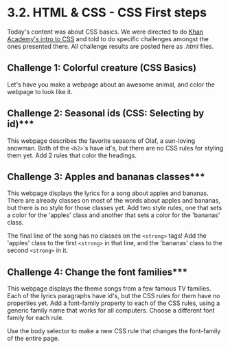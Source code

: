 # 3.2. HTML & CSS - CSS First steps
Today's content was about CSS basics. We were directed to do [Khan Academy's intro to CSS](https://pt.khanacademy.org/computing/computer-programming/html-css/intro-to-css/pt/css-basics) and told to do specific challenges amongst the ones presented there. All challenge results are posted here as _.html_ files.

## Challenge 1: Colorful creature (CSS Basics)

Let's have you make a webpage about an awesome animal, and color the webpage to look like it.

## Challenge 2: Seasonal ids (CSS: Selecting by id)***

This webpage describes the favorite seasons of Olaf, a sun-loving snowman. Both of the `<h2>`'s have id's, but there are no CSS rules for styling them yet. Add 2 rules that color the headings.

## Challenge 3: Apples and bananas classes***

This webpage displays the lyrics for a song about apples and bananas. There are already classes on most of the words about apples and bananas, but there is no style for those classes yet. Add two style rules, one that sets a color for the 'apples' class and another that sets a color for the 'bananas' class.

The final line of the song has no classes on the `<strong>` tags! Add the 'apples' class to the first `<strong>` in that line, and the 'bananas' class to the second `<strong>` in it.

## Challenge 4: Change the font families***

This webpage displays the theme songs from a few famous TV families. Each of the lyrics paragraphs have id's, but the CSS rules for them have no properties yet. Add a font-family property to each of the CSS rules, using a generic family name that works for all computers. Choose a different font family for each rule.

Use the body selector to make a new CSS rule that changes the font-family of the entire page.
